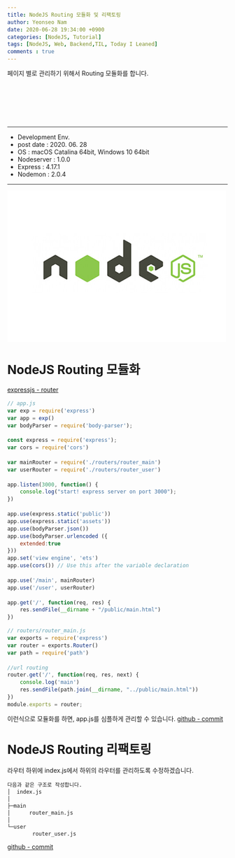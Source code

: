 ```yaml
---
title: NodeJS Routing 모듈화 및 리팩토링
author: Yeonseo Nam
date: 2020-06-28 19:34:00 +0900
categories: [NodeJS, Tutorial]
tags: [NodeJS, Web, Backend,TIL, Today I Leaned]
comments : true
---
```


페이지 별로 관리하기 위해서 Routing 모듈화를 합니다.

<br/><br/><br/><br/><br/>

---

* Development Env.
* post date : 2020. 06. 28
* OS : macOS Catalina 64bit, Windows 10 64bit
* Nodeserver : 1.0.0
* Express : 4.17.1
* Nodemon : 2.0.4

---


![nodejs_logo](/post/images/nodejs_logo.jpg)

# NodeJS Routing 모듈화
[expressjs - router](http://expressjs.com/ko/api.html#router)


```js
// app.js
var exp = require('express')
var app = exp()
var bodyParser = require('body-parser');

const express = require('express');
var cors = require('cors')

var mainRouter = require('./routers/router_main')
var userRouter = require('./routers/router_user')

app.listen(3000, function() {
    console.log("start! express server on port 3000");
})

app.use(express.static('public'))
app.use(express.static('assets'))
app.use(bodyParser.json())
app.use(bodyParser.urlencoded ({
    extended:true
}))
app.set('view engine', 'ets')
app.use(cors()) // Use this after the variable declaration

app.use('/main', mainRouter)
app.use('/user', userRouter)

app.get('/', function(req, res) {
    res.sendFile(__dirname + "/public/main.html")
})
```

```js
// routers/router_main.js
var exports = require('express')
var router = exports.Router()
var path = require('path')

//url routing
router.get('/', function(req, res, next) {
    console.log('main')
    res.sendFile(path.join(__dirname, "../public/main.html"))
})
module.exports = router;
```

이런식으로 모듈화를 하면, app.js를 심플하게 관리할 수 있습니다.
[github - commit](https://github.com/yeonseo/node-server/commit/3131cd90a6cd34f83c0b567cf32fbbe4f068bb96)



# NodeJS Routing 리팩토링

라우터 하위에 index.js에서 하위의 라우터를 관리하도록 수정하겠습니다.


```
다음과 같은 구조로 작성합니다.
│  index.js
│  
├─main
│      router_main.js
│      
└─user
        router_user.js

```

[github - commit](https://github.com/yeonseo/node-server/commit/278b0209bb83d9c241c67faa11423e3e8d1af22e)

